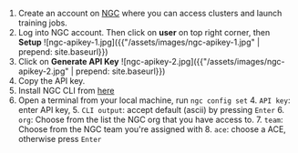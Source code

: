 1. Create an account on [NGC](https://bc.ngc.nvidia.com/jobs) where you can access clusters and launch training jobs. 
2. Log into NGC account. Then click on **user** on top right corner, then **Setup**
   ![ngc-apikey-1.jpg]({{"/assets/images/ngc-apikey-1.jpg" | prepend: site.baseurl}})
2. Click on **Generate API Key**
   ![ngc-apikey-2.jpg]({{"/assets/images/ngc-apikey-2.jpg" | prepend: site.baseurl}})
3. Copy the API key. 
4. Install NGC CLI from [here](https://ngc.nvidia.com/setup/installers/cli)
3. Open a terminal from your local machine, run `ngc config set`
   4. `API key`: enter API key, 
   5. `CLI output`: accept default (ascii) by pressing `Enter`
   6. `org`: Choose from the list the NGC org that you have access to. 
   7. `team`: Choose from the NGC team you're assigned with
   8. `ace`: choose a ACE, otherwise press `Enter`